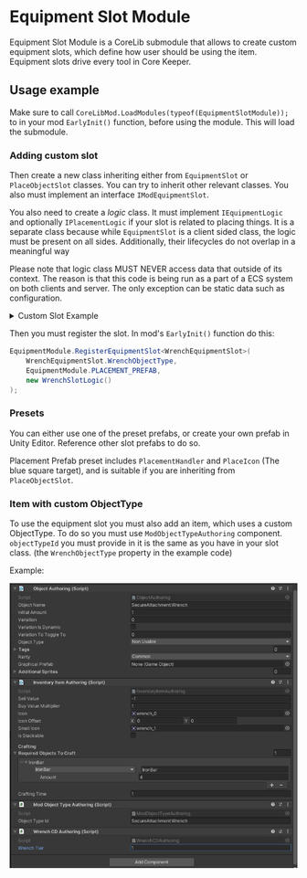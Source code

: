﻿# Equipment Slot Module <!-- {docsify-ignore-all} -->
Equipment Slot Module is a CoreLib submodule that allows to create custom equipment slots, which define how user should be using the item. Equipment slots drive every tool in Core Keeper.

## Usage example
Make sure to call `CoreLibMod.LoadModules(typeof(EquipmentSlotModule));` to in your mod `EarlyInit()` function, before using the module. This will load the submodule.

### Adding custom slot
Then create a new class inheriting either from `EquipmentSlot` or `PlaceObjectSlot` classes. You can try to inherit other relevant classes. You also must implement an interface `IModEquipmentSlot`.

You also need to create a *logic* class. It must implement `IEquipmentLogic` and optionally `IPlacementLogic` if your slot is related to placing things. It is a separate class because while `EquipmentSlot` is a client sided class, the logic must be present on all sides. Additionally, their lifecycles do not overlap in a meaningful way

Please note that logic class MUST NEVER access data that outside of its context. The reason is that this code is being run as a part of a ECS system on both clients and server. The only exception can be static data such as configuration.


<details><summary>Custom Slot Example</summary>

Slot class:

```csharp
public class WrenchEquipmentSlot : PlaceObjectSlot, IModEquipmentSlot
{
    // This string is a unique id of object type we are creating. 
    // It will be needed later when we create the item
    public const string WrenchObjectType = "SecureAttachment:Wrench";

    protected override EquipmentSlotType slotType => EquipmentModule.GetEquipmentSlotType<WrenchEquipmentSlot>();

    public ObjectType GetSlotObjectType()
    {
        return EntityModule.GetObjectType(WrenchObjectType);
    }

    // Please note that unlike in previous version we do NOT implement 'HandleInput' method. As it does not exist

    public void UpdateSlotVisuals(PlayerController controller)
    {
        ObjectDataCD objectDataCd = controller.GetHeldObject();
        ObjectInfo objectInfo = PugDatabase.GetObjectInfo(objectDataCd.objectID, objectDataCd.variation);

        controller.carryablePlaceItemSprite.gameObject.SetActive(true);

        Sprite iconOverride = Manager.ui.itemOverridesTable.GetIconOverride(controller.visuallyEquippedContainedObject.objectData, true);
        controller.carryablePlaceItemSprite.sprite = iconOverride != null ? iconOverride : objectInfo?.smallIcon;

        controller.carryablePlaceItemColorReplacer.UpdateColorReplacerFromObjectData(controller.visuallyEquippedContainedObject);
    }
}
```

Logic class:

```csharp
public class WrenchSlotLogic : IEquipmentLogic, IPlacementLogic
{
    // These control some behaviour logic common to slots
    public bool CanUseWhileSitting => false;
    public bool CanUseWhileOnBoat => false;

    // In order to access custom components, create a lookup class
    private ComponentLookup<WrenchCD> wrenchCDLookup;

    private int placeableHash = Property.StringToHash("PlaceableObject/placeableObject");

    // This function will get called when the ECS system is being initialized before updates.
    // Here you can load the lookups and other things using system's state provided to you
    public void CreateLookups(ref SystemState state)
    {
        wrenchCDLookup = state.GetComponentLookup<WrenchCD>();
    }

    // This function is where all of the logic will happen
    // It will be executed every frame on every player that has your slot selected
    //
    // Included variables include the equipment aspect and some shared data.
    // From them you can access some components and other data, such as:
    // current tick, database bank, physics world, tile accessor, ecb, etc.
    public bool Update(
        EquipmentUpdateAspect equipmentAspect,
        EquipmentUpdateSharedData sharedData,
        LookupEquipmentUpdateData lookupData,
        bool interactHeld,
        bool secondInteractHeld)
    {
        // First we update the placement position
        var nativeList = new NativeList<PlacementHandler.EntityAndInfoFromPlacement>(Allocator.Temp);
        PlacementHandler.UpdatePlaceablePosition(
            equipmentAspect.equippedObjectCD.ValueRO.equipmentPrefab,
            ref nativeList,
            equipmentAspect,
            sharedData,
            lookupData);
        nativeList.Dispose();

        // Check if user actually used the tool
        if (!secondInteractHeld) return false;

        // Fetch our data
        ref PlacementCD placement = ref equipmentAspect.placementCD.ValueRW;

        var pos = placement.bestPositionToPlaceAt;

        // Like this we can read some info about currently held item
        ObjectDataCD objectData = equipmentAspect.equippedObjectCD.ValueRO.containedObject.objectData;
        var prefabEntity = PugDatabase.GetPrimaryPrefabEntity(
            objectData.objectID,
            sharedData.databaseBank.databaseBankBlob,
            objectData.variation
        );

        // Here we can check if our component is present
        if (!wrenchCDLookup.HasComponent(prefabEntity)) return false;
        WrenchCD wrenchCd = wrenchCDLookup[prefabEntity];

        // And now do our logic
        // Return true if action has succeded.
        return false;
    }
    
    // This method is needed to implement 'IPlacementLogic'. 
    // It allows you to configure that logic that determines whether the slot can be activated
    // Due to the way this slot logic works, we want to always return 'true'. 
    // And to do that, we return total tile count, which is width * height
    public int CanPlaceObjectAtPosition(
        Entity placementPrefab, 
        int3 posToPlaceAt, 
        int width, 
        int height, 
        NativeHashMap<int3, bool> tilesChecked,
        ref NativeList<PlacementHandler.EntityAndInfoFromPlacement> diggableEntityAndInfos, 
        in EquipmentUpdateAspect equipmentUpdateAspect, 
        in EquipmentUpdateSharedData equipmentUpdateSharedData,
        in LookupEquipmentUpdateData equipmentUpdateLookupData)
    {   
        return width * height;
    }
}
```

For more examples you can look at my recent `Secure attachment` mod. Portions of its code were used as demo code here.

</details>

Then you must register the slot. In mod's `EarlyInit()` function do this:

```csharp
EquipmentModule.RegisterEquipmentSlot<WrenchEquipmentSlot>(
    WrenchEquipmentSlot.WrenchObjectType,
    EquipmentModule.PLACEMENT_PREFAB,
    new WrenchSlotLogic()
);
```

### Presets
You can either use one of the preset prefabs, or create your own prefab in Unity Editor. Reference other slot prefabs to do so.

Placement Prefab preset includes `PlacementHandler` and `PlaceIcon` (The blue square target), and is suitable if you are inheriting from `PlaceObjectSlot`.

### Item with custom ObjectType
To use the equipment slot you must also add an item, which uses a custom ObjectType. To do so you must use `ModObjectTypeAuthoring` component. `objectTypeId` you must provide in it is the same as you have in your slot class. (the `WrenchObjectType` property in the example code)

Example:

![Example item](./documentation/example%20item.png)<br>


